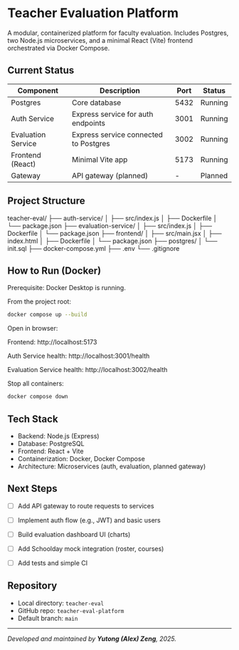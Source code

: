 # Teacher Evaluation Platform

A modular, containerized platform for faculty evaluation. Includes Postgres, two Node.js microservices, and a minimal React (Vite) frontend orchestrated via Docker Compose.

## Current Status

| Component            | Description                               | Port | Status |
|---------------------|-------------------------------------------|------|--------|
| Postgres            | Core database                             | 5432 | Running |
| Auth Service        | Express service for auth endpoints        | 3001 | Running |
| Evaluation Service  | Express service connected to Postgres     | 3002 | Running |
| Frontend (React)    | Minimal Vite app                          | 5173 | Running |
| Gateway             | API gateway (planned)                     |  -   | Planned |

## Project Structure

teacher-eval/
├── auth-service/
│ ├── src/index.js
│ ├── Dockerfile
│ └── package.json
├── evaluation-service/
│ ├── src/index.js
│ ├── Dockerfile
│ └── package.json
├── frontend/
│ ├── src/main.jsx
│ ├── index.html
│ ├── Dockerfile
│ └── package.json
├── postgres/
│ └── init.sql
├── docker-compose.yml
├── .env
└── .gitignore

## How to Run (Docker)

Prerequisite: Docker Desktop is running.

From the project root:

```bash
docker compose up --build
```

Open in browser:

Frontend: http://localhost:5173

Auth Service health: http://localhost:3001/health

Evaluation Service health: http://localhost:3002/health

Stop all containers:

```bash
docker compose down
```


## Tech Stack

- Backend: Node.js (Express)
- Database: PostgreSQL
- Frontend: React + Vite
- Containerization: Docker, Docker Compose
- Architecture: Microservices (auth, evaluation, planned gateway)


## Next Steps

- [ ] Add API gateway to route requests to services
- [ ] Implement auth flow (e.g., JWT) and basic users
- [ ] Build evaluation dashboard UI (charts)
- [ ] Add Schoolday mock integration (roster, courses)
- [ ] Add tests and simple CI


## Repository

- Local directory: `teacher-eval`
- GitHub repo: `teacher-eval-platform`
- Default branch: `main`

---

_Developed and maintained by **Yutong (Alex) Zeng**, 2025._
